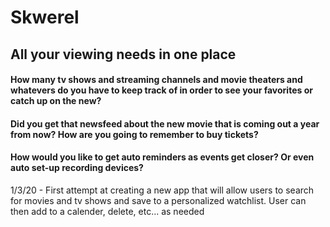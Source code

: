 # Skwerel
## All your viewing needs in one place

#### How many tv shows and streaming channels and movie theaters and whatevers do you have to keep track of in order to see your favorites or catch up on the new?

#### Did you get that newsfeed about the new movie that is coming out a year from now? How are you going to remember to buy tickets? 

#### How would you like to get auto reminders as events get closer? Or even auto set-up recording devices?

1/3/20 - First attempt at creating a new app that will allow users to search for movies and tv shows and save to a personalized watchlist. User can then add to a calender, delete, etc... as needed
